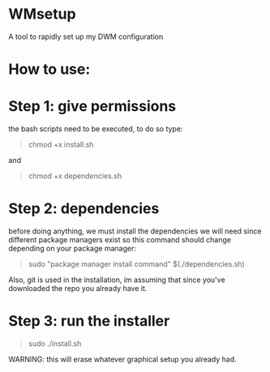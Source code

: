 # WMsetup
A tool to rapidly set up my DWM configuration

# How to use:
# Step 1: give permissions

the bash scripts need to be executed, to do so type:

> chmod +x install.sh

and

> chmod +x dependencies.sh

# Step 2: dependencies

before doing anything, we must install the dependencies we will need
since different package managers exist so this command should change depending on your package manager:

> sudo "package manager install command" $(./dependencies.sh)

Also, git is used in the installation, im assuming that since you've downloaded the repo you already have it.

# Step 3: run the installer

> sudo ./install.sh

WARNING: this will erase whatever graphical setup you already had.
